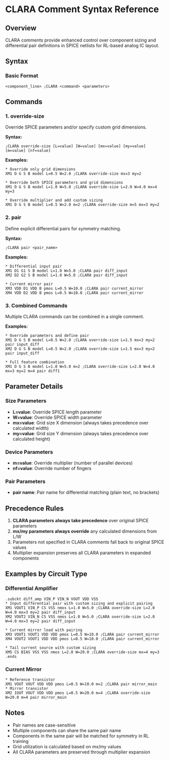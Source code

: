 # CLARA Comment Syntax Reference

## Overview
CLARA comments provide enhanced control over component sizing and differential pair definitions in SPICE netlists for RL-based analog IC layout.

## Syntax

### Basic Format
```spice
<component_line> ;CLARA <command> <parameters>
```

## Commands

### 1. override-size
Override SPICE parameters and/or specify custom grid dimensions.

**Syntax:**
```spice
;CLARA override-size [L=value] [W=value] [mx=value] [my=value] [m=value] [nf=value]
```

**Examples:**
```spice
* Override only grid dimensions
XM1 D G S B model L=0.5 W=2.0 ;CLARA override-size mx=3 my=2

* Override both SPICE parameters and grid dimensions
XM1 D G S B model L=1.0 W=5.0 ;CLARA override-size L=2.0 W=4.0 mx=4 my=3

* Override multiplier and add custom sizing
XM1 D G S B model L=0.5 W=2.0 m=2 ;CLARA override-size m=5 mx=3 my=2
```

### 2. pair
Define explicit differential pairs for symmetry matching.

**Syntax:**
```spice
;CLARA pair <pair_name>
```

**Examples:**
```spice
* Differential input pair
XM1 D1 G1 S B model L=1.0 W=5.0 ;CLARA pair diff_input
XM2 D2 G2 S B model L=1.0 W=5.0 ;CLARA pair diff_input

* Current mirror pair
XM3 VDD D1 VDD B pmos L=0.5 W=10.0 ;CLARA pair current_mirror
XM4 VDD D2 VDD B pmos L=0.5 W=10.0 ;CLARA pair current_mirror
```

### 3. Combined Commands
Multiple CLARA commands can be combined in a single comment.

**Examples:**
```spice
* Override parameters and define pair
XM1 D G S B model L=0.5 W=2.0 ;CLARA override-size L=1.5 mx=3 my=2 pair input_diff
XM2 D G S B model L=0.5 W=2.0 ;CLARA override-size L=1.5 mx=3 my=2 pair input_diff

* Full feature combination
XM1 D G S B model L=1.0 W=5.0 m=2 ;CLARA override-size L=2.0 W=4.0 mx=3 my=2 m=4 pair diff1
```

## Parameter Details

### Size Parameters
- **L=value**: Override SPICE length parameter
- **W=value**: Override SPICE width parameter  
- **mx=value**: Grid size X dimension (always takes precedence over calculated width)
- **my=value**: Grid size Y dimension (always takes precedence over calculated height)

### Device Parameters
- **m=value**: Override multiplier (number of parallel devices)
- **nf=value**: Override number of fingers

### Pair Parameters
- **pair name**: Pair name for differential matching (plain text, no brackets)

## Precedence Rules

1. **CLARA parameters always take precedence** over original SPICE parameters
2. **mx/my parameters always override** any calculated dimensions from L/W
3. Parameters not specified in CLARA comments fall back to original SPICE values
4. Multiplier expansion preserves all CLARA parameters in expanded components

## Examples by Circuit Type

### Differential Amplifier
```spice
.subckt diff_amp VIN_P VIN_N VOUT VDD VSS
* Input differential pair with custom sizing and explicit pairing
XM1 VOUT1 VIN_P CS VSS nmos L=1.0 W=5.0 ;CLARA override-size L=2.0 W=4.0 mx=3 my=2 pair diff_input
XM2 VOUT2 VIN_N CS VSS nmos L=1.0 W=5.0 ;CLARA override-size L=2.0 W=4.0 mx=3 my=2 pair diff_input

* Current mirror load with pairing
XM3 VOUT1 VOUT1 VDD VDD pmos L=0.5 W=10.0 ;CLARA pair current_mirror  
XM4 VOUT2 VOUT1 VDD VDD pmos L=0.5 W=10.0 ;CLARA pair current_mirror

* Tail current source with custom sizing
XM5 CS BIAS VSS VSS nmos L=2.0 W=20.0 ;CLARA override-size mx=4 my=3
.ends
```

### Current Mirror
```spice
* Reference transistor
XM1 VOUT VOUT VDD VDD pmos L=0.5 W=10.0 m=2 ;CLARA pair mirror_main
* Mirror transistor
XM2 IOUT VOUT VDD VDD pmos L=0.5 W=20.0 m=4 ;CLARA override-size W=20.0 m=4 pair mirror_main
```

## Notes

- Pair names are case-sensitive
- Multiple components can share the same pair name
- Components in the same pair will be matched for symmetry in RL training
- Grid utilization is calculated based on mx/my values
- All CLARA parameters are preserved through multiplier expansion